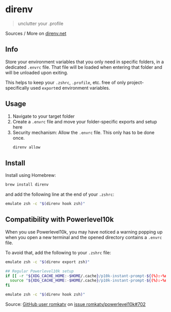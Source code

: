 ---
---

# direnv

> unclutter your .profile

Sources / More on [direnv.net](https://direnv.net/)

## Info

Store your environment variables that you only need in specific folders, in a dedicated `.envrc` file. That file will be loaded when entering that folder and will be unloaded upon exiting.

This helps to keep your `.zshrc`, `.profile`, etc. free of only project-specifically used `export`ed environment variables.

## Usage

1. Navigate to your target folder
2. Create a `.envrc` file and move your folder-specific exports and setup here
3. Security mechanism: Allow the `.envrc` file. This only has to be done once.
   ```sh
   direnv allow
   ```

## Install

Install using Homebrew:

```sh
brew install direnv
```

and add the following line at the end of your `.zshrc`:

```sh
emulate zsh -c "$(direnv hook zsh)"
```

## Compatibility with Powerlevel10k

When you use Powerlevel10k, you may have noticed a warning popping up when you open a new terminal and the opened directory contains a `.envrc` file.

To avoid that, add the following to your `.zshrc` file:

```sh
emulate zsh -c "$(direnv export zsh)"

## Regular Powerlevel10k setup
if [[ -r "${XDG_CACHE_HOME:-$HOME/.cache}/p10k-instant-prompt-${(%):-%n}.zsh" ]]; then
  source "${XDG_CACHE_HOME:-$HOME/.cache}/p10k-instant-prompt-${(%):-%n}.zsh"
fi

emulate zsh -c "$(direnv hook zsh)"
```

Source: [GitHub user romkatv](https://github.com/romkatv) on [issue romkatv/powerlevel10k#702](https://github.com/romkatv/powerlevel10k/issues/702)

